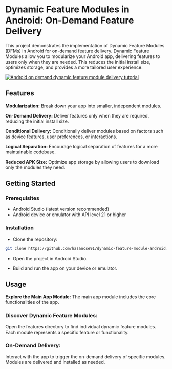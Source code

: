 # Dynamic Feature Modules in Android: On-Demand Feature Delivery
This project demonstrates the implementation of Dynamic Feature Modules (DFMs) in Android for on-demand feature delivery. Dynamic Feature Modules allow you to modularize your Android app, delivering features to users only when they are needed. This reduces the initial install size, optimizes storage, and provides a more tailored user experience.

[![Android on demand dynamic feature module delivery tutorial](https://github.com/hasancse91/dynamic-feature-module-android/assets/3769029/bdcfa677-9429-406f-b4af-c3f5ccb8e315)](https://youtu.be/p_Slte2zyYc)

## Features
**Modularization:** Break down your app into smaller, independent modules.

**On-Demand Delivery:** Deliver features only when they are required, reducing the initial install size.

**Conditional Delivery:** Conditionally deliver modules based on factors such as device features, user preferences, or interactions.

**Logical Separation:** Encourage logical separation of features for a more maintainable codebase.

**Reduced APK Size:** Optimize app storage by allowing users to download only the modules they need.

## Getting Started
### Prerequisites
- Android Studio (latest version recommended)
- Android device or emulator with API level 21 or higher
### Installation
- Clone the repository:
```bash
git clone https://github.com/hasancse91/dynamic-feature-module-android.git
```
- Open the project in Android Studio.

- Build and run the app on your device or emulator.

## Usage

**Explore the Main App Module:** The main app module includes the core functionalities of the app.

### Discover Dynamic Feature Modules:

Open the features directory to find individual dynamic feature modules.
Each module represents a specific feature or functionality.

### On-Demand Delivery:

Interact with the app to trigger the on-demand delivery of specific modules.
Modules are delivered and installed as needed.
